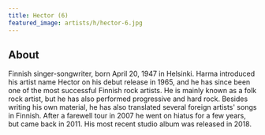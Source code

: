 ```yaml
---
title: Hector (6)
featured_image: artists/h/hector-6.jpg
---
```

## About

Finnish singer-songwriter, born April 20, 1947 in Helsinki. Harma introduced his artist name Hector on his debut release in 1965, and he has since been one of the most successful Finnish rock artists. He is mainly known as a folk rock artist, but he has also performed progressive and hard rock. Besides writing his own material, he has also translated several foreign artists' songs in Finnish. After a farewell tour in 2007 he went on hiatus for a few years, but came back in 2011. His most recent studio album was released in 2018.

